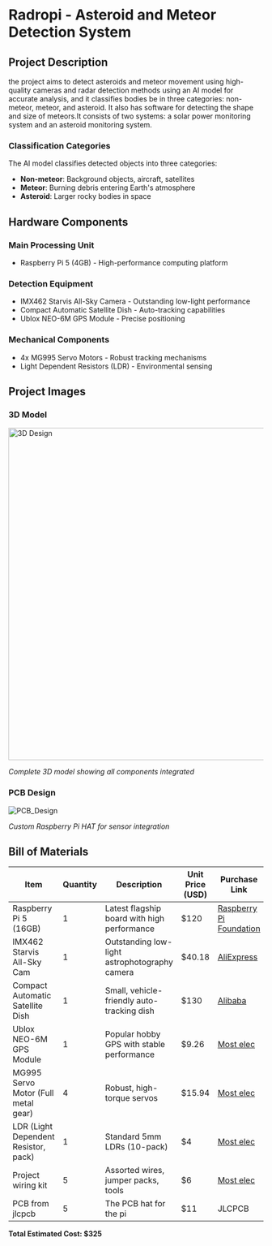 # Radropi - Asteroid and Meteor Detection System

## Project Description

the project aims to detect asteroids and meteor movement using high-quality cameras and radar detection methods using an AI model for accurate analysis, and it classifies bodies be in three categories: non-meteor, meteor, and asteroid. It also has software for detecting the shape and size of meteors.It consists of two systems: a solar power monitoring system and an asteroid monitoring system.


### Classification Categories

The AI model classifies detected objects into three categories:
- **Non-meteor**: Background objects, aircraft, satellites
- **Meteor**: Burning debris entering Earth's atmosphere
- **Asteroid**: Larger rocky bodies in space

## Hardware Components

### Main Processing Unit
- Raspberry Pi 5 (4GB) - High-performance computing platform

### Detection Equipment
- IMX462 Starvis All-Sky Camera - Outstanding low-light performance
- Compact Automatic Satellite Dish - Auto-tracking capabilities
- Ublox NEO-6M GPS Module - Precise positioning

### Mechanical Components
- 4x MG995 Servo Motors - Robust tracking mechanisms
- Light Dependent Resistors (LDR) - Environmental sensing

## Project Images

### 3D Model
<img width="847" height="655" alt="3D Design" src="https://github.com/user-attachments/assets/8524cc25-594b-47a7-ab3f-9ebf3f7cb9cd" />

*Complete 3D model showing all components integrated*

### PCB Design
![PCB_Design](https://github.com/user-attachments/assets/58f7fdfa-c94d-4d41-b12b-cbf22be56ccb)

*Custom Raspberry Pi HAT for sensor integration*


## Bill of Materials

| Item | Quantity | Description | Unit Price (USD) | Purchase Link |
|------|----------|-------------|------------------|---------------|
| Raspberry Pi 5 (16GB) | 1 | Latest flagship board with high performance | $120 | [Raspberry Pi Foundation](https://www.raspberrypi.com/products/raspberry-pi-5/) |
| IMX462 Starvis All-Sky Cam | 1 | Outstanding low-light astrophotography camera | $40.18 | [AliExpress](https://www.aliexpress.com/item/1005004258249394.html) |
| Compact Automatic Satellite Dish | 1 | Small, vehicle-friendly auto-tracking dish | $130 | [Alibaba](https://www.alibaba.com/showroom/auto-satellite-dish.html) |
| Ublox NEO-6M GPS Module | 1 | Popular hobby GPS with stable performance | $9.26 | [Most elec](https://mostelectronic.com/shop/sensors/ublox-neo-6m-gps-module/) |
| MG995 Servo Motor (Full metal gear) | 4 | Robust, high-torque servos | $15.94 | [Most elec](https://mostelectronic.com/shop/motors-drives-2/servo-motors-motors-drives-2/servo-motor-mg995-360-degree-metal-gear/) |
| LDR (Light Dependent Resistor, pack) | 1 | Standard 5mm LDRs (10-pack) | $4 | [Most elec](https://mostelectronic.com/shop/components/resistors-potentiometers/ldrs/photo-resistor-sensor-ldr-10mm/) |
| Project wiring kit | 5 | Assorted wires, jumper packs, tools | $6 | [Most elec](https://mostelectronic.com/shop/wires-crocodiles/u-shape-shield-breadboard-jumper-wires-140pcs/) |
|PCB from jlcpcb| 5 |The PCB hat for the pi | $11 |  JLCPCB |
**Total Estimated Cost: $325**
